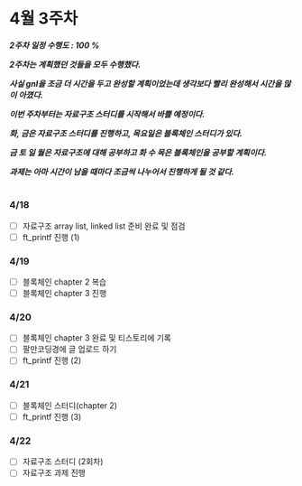 # 4월 3주차
***2주차 일정 수행도 : 100 %***

***2주차는 계획했던 것들을 모두 수행했다.***

***사실 gnl을 조금 더 시간을 두고 완성할 계획이었는데 생각보다 빨리 완성해서 시간을 많이 아꼈다.***

***이번 주차부터는 자료구조 스터디를 시작해서 바쁠 예정이다.***

***화, 금은 자료구조 스터디를 진행하고, 목요일은 블록체인 스터디가 있다.***

***금 토 일 월은 자료구조에 대해 공부하고 화 수 목은 블록체인을 공부할 계획이다.***

***과제는 아마 시간이 남을 때마다 조금씩 나누어서 진행하게 될 것 같다.***

#
### 4/18
- [ ] 자료구조 array list, linked list 준비 완료 및 점검
- [ ] ft_printf 진행 (1)

### 4/19
- [ ] 블록체인 chapter 2 복습
- [ ] 블록체인 chapter 3 진행

### 4/20
- [ ] 블록체인 chapter 3 완료 및 티스토리에 기록
- [ ] 팔만코딩경에 글 업로드 하기
- [ ] ft_printf 진행 (2)

### 4/21
- [ ] 블록체인 스터디(chapter 2)
- [ ] ft_printf 진행 (3)

### 4/22
- [ ] 자료구조 스터디 (2회차)
- [ ] 자료구조 과제 진행

